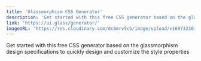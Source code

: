 ```yaml
---
title: 'Glassmorphism CSS Generator'
description: 'Get started with this free CSS generator based on the glassmorphism design specifications to quickly design and customize the style properties'
link: 'https://ui.glass/generator/'
imageURL: 'https://res.cloudinary.com/dc6mrv5cb/image/upload/v1697323014/personal-resources/css/ui.glass_generator__xapsi2.png'
---
```

Get started with this free CSS generator based on the glassmorphism design specifications to quickly design and customize the style properties